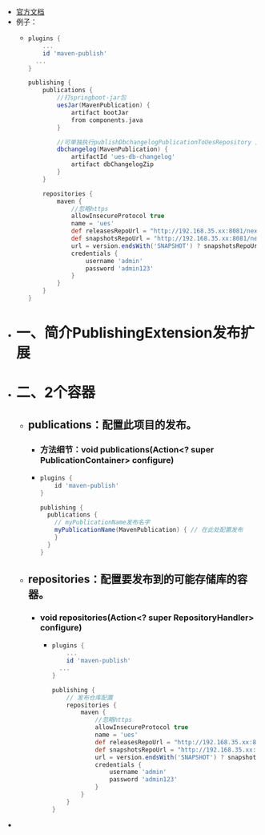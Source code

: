 - [官方文档](https://docs.gradle.org/current/dsl/org.gradle.api.publish.PublishingExtension.html)
- 例子：
	- ```groovy
	  plugins {
	      ...
	      id 'maven-publish'
	  	...
	  }
	  
	  publishing {
	      publications {
	          //打springboot-jar包
	          uesJar(MavenPublication) {
	              artifact bootJar
	              from components.java
	          }
	  
	          //可单独执行publishDbchangelogPublicationToUesRepository 上传dbchangelog压缩包
	          dbchangelog(MavenPublication) {
	              artifactId 'ues-db-changelog'
	              artifact dbChangelogZip
	          }
	      }
	  
	      repositories {
	          maven {
	              //忽略https
	              allowInsecureProtocol true
	              name = 'ues'
	              def releasesRepoUrl = "http://192.168.35.xx:8081/nexus/content/repositories/releases/"
	              def snapshotsRepoUrl = "http://192.168.35.xx:8081/nexus/content/repositories/snapshots/"
	              url = version.endsWith('SNAPSHOT') ? snapshotsRepoUrl : releasesRepoUrl
	              credentials {
	                  username 'admin'
	                  password 'admin123'
	              }
	          }
	      }
	  }
	  
	  ```
- # 一、简介PublishingExtension发布扩展
- # 二、2个容器
	- ## publications：配置此项目的发布。
		- ### 方法细节：void publications(Action<? super PublicationContainer> configure)
		- ```groovy
		  plugins { 
		      id 'maven-publish' 
		  } 
		  
		  publishing { 
		    publications { 
		      // myPublicationName发布名字
		      myPublicationName(MavenPublication) { // 在此处配置发布
		      } 
		    } 
		  }
		  ```
	- ## repositories：配置要发布到的可能存储库的容器。
		- ### void repositories(Action<? super RepositoryHandler> configure)
			- ```groovy
			  plugins {
			      ...
			      id 'maven-publish'
			  	...
			  }
			  
			  publishing {
			      // 发布仓库配置
			      repositories {
			          maven {
			              //忽略https
			              allowInsecureProtocol true
			              name = 'ues'
			              def releasesRepoUrl = "http://192.168.35.xx:8081/nexus/content/repositories/releases/"
			              def snapshotsRepoUrl = "http://192.168.35.xx:8081/nexus/content/repositories/snapshots/"
			              url = version.endsWith('SNAPSHOT') ? snapshotsRepoUrl : releasesRepoUrl
			              credentials {
			                  username 'admin'
			                  password 'admin123'
			              }
			          }
			      }
			  }
			  
			  ```
-